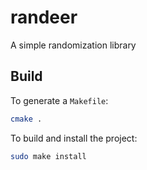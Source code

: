 # randeer

A simple randomization library

## Build

To generate a `Makefile`:

```sh
cmake .
```

To build and install the project:

```sh
sudo make install
```
